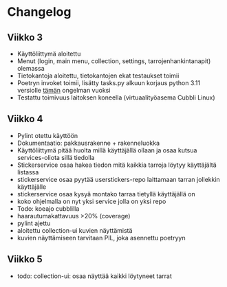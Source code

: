 # Changelog

## Viikko 3

- Käyttöliittymä aloitettu
- Menut (login, main menu, collection, settings, tarrojenhankintanapit) olemassa
- Tietokantoja aloitettu, tietokantojen ekat testaukset toimii
- Poetryn invoket toimii, lisätty tasks.py alkuun korjaus python 3.11 versiolle [tämän](https://github.com/pyinvoke/invoke/issues/833) ongelman vuoksi 
- Testattu toimivuus laitoksen koneella (virtuaalityöasema Cubbli Linux)

## Viikko 4
- Pylint otettu käyttöön
- Dokumentaatio: pakkausrakenne + rakenneluokka
- Käyttöliittymä pitää huolta millä käyttäjällä ollaan ja osaa kutsua services-oliota sillä tiedolla
- Stickerservice osaa hakea tiedon mitä kaikkia tarroja löytyy käyttäjältä listassa 
- stickerservice osaa pyytää userstickers-repo laittamaan tarran jollekkin käyttäjälle
- stickerservice osaa kysyä montako tarraa tietyllä käyttäjällä on
- koko ohjelmalla on nyt yksi service jolla on yksi repo
- Todo: koeajo cubblilla
- haarautumakattavuus >20% (coverage) 
- pylint ajettu
- aloitettu collection-ui kuvien näyttämistä
- kuvien näyttämiseen tarvitaan PIL, joka asennettu poetryyn

## Viikko 5
- todo: collection-ui: osaa näyttää kaikki löytyneet tarrat
